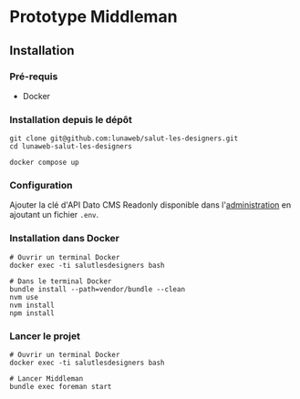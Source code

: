 # Prototype Middleman

## Installation

### Pré-requis

* Docker

### Installation depuis le dépôt

    git clone git@github.com:lunaweb/salut-les-designers.git
    cd lunaweb-salut-les-designers

    docker compose up

### Configuration

Ajouter la clé d'API Dato CMS Readonly disponible dans l'[administration](https://salut-les-designers.admin.datocms.com/project_settings/access_tokens/7680/edit) en ajoutant un fichier `.env`.

### Installation dans Docker

    # Ouvrir un terminal Docker
    docker exec -ti salutlesdesigners bash

    # Dans le terminal Docker
    bundle install --path=vendor/bundle --clean
    nvm use
    nvm install
    npm install

### Lancer le projet

    # Ouvrir un terminal Docker
    docker exec -ti salutlesdesigners bash

    # Lancer Middleman
    bundle exec foreman start
